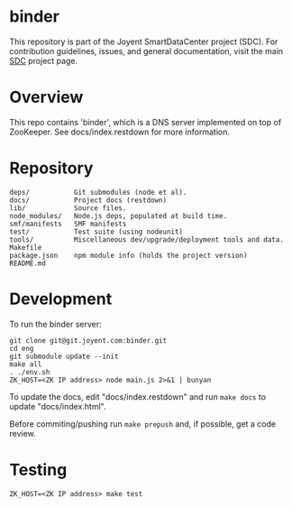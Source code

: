 <!--
    This Source Code Form is subject to the terms of the Mozilla Public
    License, v. 2.0. If a copy of the MPL was not distributed with this
    file, You can obtain one at http://mozilla.org/MPL/2.0/.
-->

<!--
    Copyright (c) 2014, Joyent, Inc.
-->

# binder

This repository is part of the Joyent SmartDataCenter project (SDC).  For
contribution guidelines, issues, and general documentation, visit the main
[SDC](http://github.com/joyent/sdc) project page.

# Overview

This repo contains 'binder', which is a DNS server implemented on top of
ZooKeeper.  See docs/index.restdown for more information.

# Repository

    deps/           Git submodules (node et al).
    docs/           Project docs (restdown)
    lib/            Source files.
    node_modules/   Node.js deps, populated at build time.
    smf/manifests   SMF manifests
    test/           Test suite (using nodeunit)
    tools/          Miscellaneous dev/upgrade/deployment tools and data.
    Makefile
    package.json    npm module info (holds the project version)
    README.md

# Development

To run the binder server:

    git clone git@git.joyent.com:binder.git
    cd eng
    git submodule update --init
    make all
	. ./env.sh
    ZK_HOST=<ZK IP address> node main.js 2>&1 | bunyan

To update the docs, edit "docs/index.restdown" and run `make docs`
to update "docs/index.html".

Before commiting/pushing run `make prepush` and, if possible, get a code
review.

# Testing

    ZK_HOST=<ZK IP address> make test

